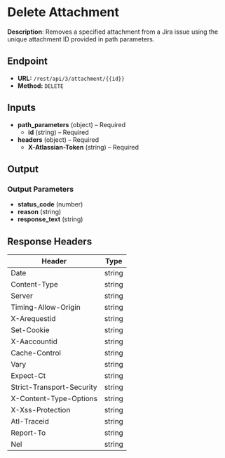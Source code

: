 # Delete Attachment

**Description**: Removes a specified attachment from a Jira issue using the unique attachment ID provided in path parameters.

## Endpoint

- **URL:** `/rest/api/3/attachment/{{id}}`
- **Method:** `DELETE`
## Inputs

- **path_parameters** (object) – Required
  - **id** (string) – Required
- **headers** (object) – Required
  - **X-Atlassian-Token** (string) – Required
## Output

### Output Parameters

- **status_code** (number)
- **reason** (string)
- **response_text** (string)
## Response Headers

| Header | Type |
|--------|------|
| Date | string |
| Content-Type | string |
| Server | string |
| Timing-Allow-Origin | string |
| X-Arequestid | string |
| Set-Cookie | string |
| X-Aaccountid | string |
| Cache-Control | string |
| Vary | string |
| Expect-Ct | string |
| Strict-Transport-Security | string |
| X-Content-Type-Options | string |
| X-Xss-Protection | string |
| Atl-Traceid | string |
| Report-To | string |
| Nel | string |